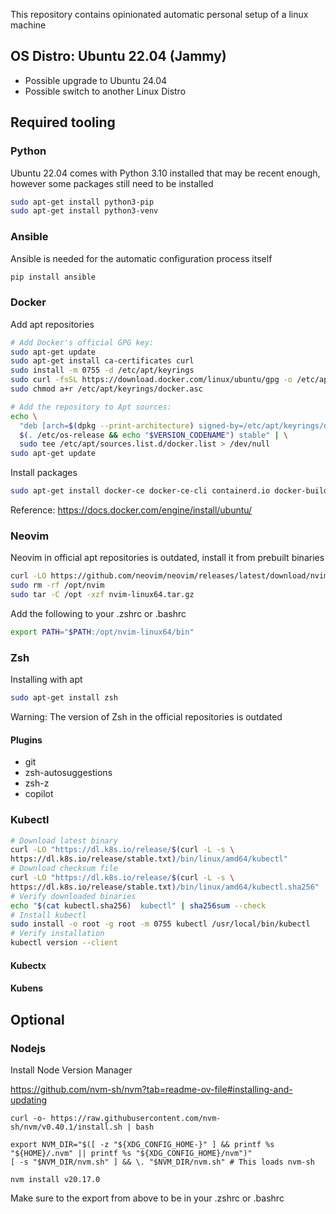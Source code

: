 This repository contains opinionated automatic personal setup of a linux machine

## OS Distro: Ubuntu 22.04 (Jammy)

- Possible upgrade to Ubuntu 24.04
- Possible switch to another Linux Distro

## Required tooling

### Python

Ubuntu 22.04 comes with Python 3.10 installed that may be
recent enough, however some packages still need to be installed

```bash
sudo apt-get install python3-pip
sudo apt-get install python3-venv
```

### Ansible

Ansible is needed for the automatic configuration process itself

```bash
pip install ansible
```

### Docker

Add apt repositories

```bash
# Add Docker's official GPG key:
sudo apt-get update
sudo apt-get install ca-certificates curl
sudo install -m 0755 -d /etc/apt/keyrings
sudo curl -fsSL https://download.docker.com/linux/ubuntu/gpg -o /etc/apt/keyrings/docker.asc
sudo chmod a+r /etc/apt/keyrings/docker.asc

# Add the repository to Apt sources:
echo \
  "deb [arch=$(dpkg --print-architecture) signed-by=/etc/apt/keyrings/docker.asc] https://download.docker.com/linux/ubuntu \
  $(. /etc/os-release && echo "$VERSION_CODENAME") stable" | \
  sudo tee /etc/apt/sources.list.d/docker.list > /dev/null
sudo apt-get update
```

Install packages

```bash
sudo apt-get install docker-ce docker-ce-cli containerd.io docker-buildx-plugin docker-compose-plugin
```

Reference:
<https://docs.docker.com/engine/install/ubuntu/>

### Neovim

Neovim in official apt repositories is outdated, install it from prebuilt binaries

```bash
curl -LO https://github.com/neovim/neovim/releases/latest/download/nvim-linux64.tar.gz
sudo rm -rf /opt/nvim
sudo tar -C /opt -xzf nvim-linux64.tar.gz
```

Add the following to your .zshrc or .bashrc

```bash
export PATH="$PATH:/opt/nvim-linux64/bin"
```

### Zsh

Installing with apt

```bash
sudo apt-get install zsh
```

Warning: The version of Zsh in the official repositories is outdated

#### Plugins

- git
- zsh-autosuggestions
- zsh-z
- copilot

### Kubectl

```bash
# Download latest binary
curl -LO "https://dl.k8s.io/release/$(curl -L -s \ 
https://dl.k8s.io/release/stable.txt)/bin/linux/amd64/kubectl" 
# Download checksum file
curl -LO "https://dl.k8s.io/release/$(curl -L -s \
https://dl.k8s.io/release/stable.txt)/bin/linux/amd64/kubectl.sha256"
# Verify downloaded binaries
echo "$(cat kubectl.sha256)  kubectl" | sha256sum --check
# Install kubectl
sudo install -o root -g root -m 0755 kubectl /usr/local/bin/kubectl
# Verify installation
kubectl version --client
```

#### Kubectx

#### Kubens

## Optional

### Nodejs

Install Node Version Manager

<https://github.com/nvm-sh/nvm?tab=readme-ov-file#installing-and-updating>

```
curl -o- https://raw.githubusercontent.com/nvm-sh/nvm/v0.40.1/install.sh | bash

export NVM_DIR="$([ -z "${XDG_CONFIG_HOME-}" ] && printf %s "${HOME}/.nvm" || printf %s "${XDG_CONFIG_HOME}/nvm")"
[ -s "$NVM_DIR/nvm.sh" ] && \. "$NVM_DIR/nvm.sh" # This loads nvm-sh

nvm install v20.17.0
```

Make sure to the export from above to be in your .zshrc or .bashrc
